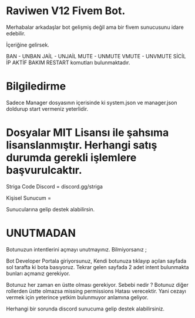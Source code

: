 # Raviwen V12 Fivem Bot.

Merhabalar arkadaşlar bot gelişmiş değil ama bir fivem sunucusunu idare edebilir.

İçeriğine gelirsek.

BAN - UNBAN
JAİL - UNJAİL
MUTE - UNMUTE
VMUTE - UNVMUTE
SİCİL 
İP
AKTİF
BAKIM
RESTART komutları bulunmaktadır.

# Bilgiledirme

Sadece Manager dosyasının içerisinde ki system.json ve manager.json doldurup start vermeniz yeterlidir.

# Dosyalar MIT Lisansı ile şahsıma lisanslanmıştır. Herhangi satış durumda gerekli işlemlere başvurulcaktır.

Striga Code Discord = discord.gg/striga

Kişisel Sunucum = 

Sunucularına gelip destek alabilirsin.

# UNUTMADAN 

Botunuzun intentlerini açmayı unutmayınız. Bilmiyorsanız ; 

Bot Developer Portala giriyorsunuz, Kendi botunuza tıklayıp açılan sayfada sol tarafta ki bota basıyoruz. Tekrar gelen sayfada 2 adet intent bulunmakta bunları açmanız gerekiyor.

Botunuz her zaman en üstte olması gerekiyor. Sebebi nedir ? Botunuz diğer rollerden üstte olmazsa missing permissions Hatası verecektir. Yani cezayı vermek için yeterince yetkim bulunmuyor anlamına geliyor.

Herhangi bir sorunda discord sunucuma gelip destek alabilirsiniz.
